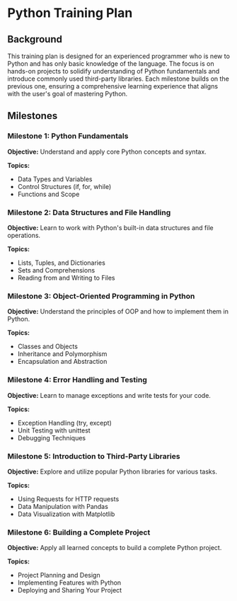 # Python Training Plan

## Background

This training plan is designed for an experienced programmer who is new to Python and has only basic knowledge of the language. The focus is on hands-on projects to solidify understanding of Python fundamentals and introduce commonly used third-party libraries. Each milestone builds on the previous one, ensuring a comprehensive learning experience that aligns with the user's goal of mastering Python.

## Milestones

### Milestone 1: Python Fundamentals

**Objective:** Understand and apply core Python concepts and syntax.

**Topics:**
- Data Types and Variables
- Control Structures (if, for, while)
- Functions and Scope

### Milestone 2: Data Structures and File Handling

**Objective:** Learn to work with Python's built-in data structures and file operations.

**Topics:**
- Lists, Tuples, and Dictionaries
- Sets and Comprehensions
- Reading from and Writing to Files

### Milestone 3: Object-Oriented Programming in Python

**Objective:** Understand the principles of OOP and how to implement them in Python.

**Topics:**
- Classes and Objects
- Inheritance and Polymorphism
- Encapsulation and Abstraction

### Milestone 4: Error Handling and Testing

**Objective:** Learn to manage exceptions and write tests for your code.

**Topics:**
- Exception Handling (try, except)
- Unit Testing with unittest
- Debugging Techniques

### Milestone 5: Introduction to Third-Party Libraries

**Objective:** Explore and utilize popular Python libraries for various tasks.

**Topics:**
- Using Requests for HTTP requests
- Data Manipulation with Pandas
- Data Visualization with Matplotlib

### Milestone 6: Building a Complete Project

**Objective:** Apply all learned concepts to build a complete Python project.

**Topics:**
- Project Planning and Design
- Implementing Features with Python
- Deploying and Sharing Your Project

